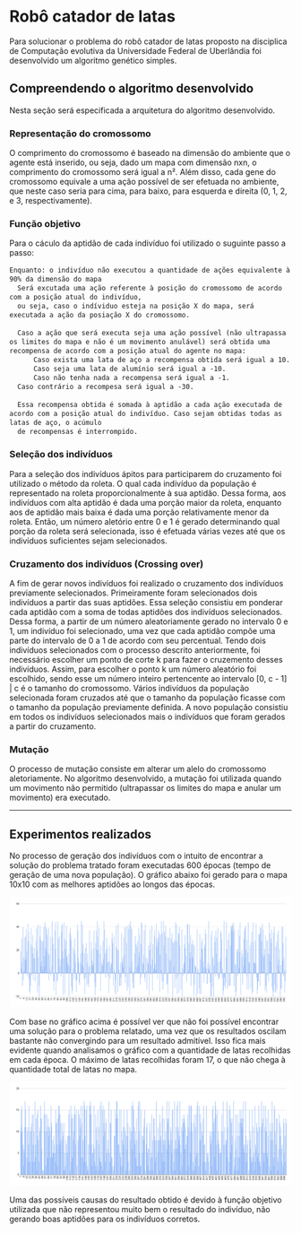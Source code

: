 # Robô catador de latas

Para solucionar o problema do robô catador de latas proposto na disciplica de Computação evolutiva da Universidade Federal de Uberlândia foi desenvolvido um algoritmo genético simples. 

## Compreendendo o algoritmo desenvolvido

Nesta seção será especificada a arquitetura do algoritmo desenvolvido.

### Representação do cromossomo

O comprimento do cromossomo é baseado na dimensão do ambiente que o agente está inserido, ou seja, dado um mapa com dimensão nxn, o comprimento do cromossomo será igual a n². Além disso, cada gene do cromossomo equivale a uma ação possível de ser efetuada no ambiente, que neste caso seria para cima, para baixo, para esquerda e direita (0, 1, 2, e 3, respectivamente).

### Função objetivo

Para o cáculo da aptidão de cada indivíduo foi utilizado o suguinte passo a passo:
```
Enquanto: o indivíduo não executou a quantidade de ações equivalente à 90% da dimensão do mapa
  Será excutada uma ação referente à posição do cromossomo de acordo com a posição atual do indivíduo,
  ou seja, caso o indíviduo esteja na posição X do mapa, será executada a ação da posiação X do cromossomo.
  
  Caso a ação que será executa seja uma ação possível (não ultrapassa os limites do mapa e não é um movimento anulável) será obtida uma recompensa de acordo com a posição atual do agente no mapa:
      Caso exista uma lata de aço a recompensa obtida será igual a 10.
      Caso seja uma lata de alumínio será igual a -10.
      Caso não tenha nada a recompensa será igual a -1. 
  Caso contrário a recompesa será igual a -30.
  
  Essa recompensa obtida é somada à aptidão a cada ação executada de acordo com a posição atual do indivíduo. Caso sejam obtidas todas as latas de aço, o acúmulo
  de recompensas é interrompido.
```

### Seleção dos indivíduos

Para a seleção dos indivíduos ápitos para participarem do cruzamento foi utilizado o método da roleta. O qual cada indivíduo da população é representado na roleta proporcionalmente à sua aptidão.
Dessa forma, aos indivíduos com alta aptidão é dada uma porção maior da roleta, enquanto aos de aptidão mais baixa é dada uma porção relativamente menor da roleta.
Então, um número aletório entre 0 e 1 é gerado determinando qual porção da roleta será selecionada, isso é efetuada várias vezes até que os indivíduos suficientes sejam selecionados.

### Cruzamento dos indivíduos (Crossing over)

A fim de gerar novos indivíduos foi realizado o cruzamento dos indivíduos previamente selecionados. Primeiramente foram selecionados dois indivíduos a partir das suas aptidões. Essa seleção consistiu em ponderar cada aptidão com a soma de todas aptidões dos indivíduos selecionados. Dessa forma, a partir de um número aleatoriamente gerado no intervalo 0 e 1, um indivíduo foi selecionado, uma vez que cada aptidão compõe uma parte do intervalo de 0 a 1 de acordo com seu percentual. Tendo dois indivíduos selecionados com o processo descrito anteriormente, foi necessário escolher um ponto de corte k para fazer o cruzemento desses indivíduos. Assim, para escolher o ponto k um número aleatório foi escolhido, sendo esse um número inteiro pertencente ao intervalo [0, c - 1] | c é o tamanho do cromossomo. Vários indivíduos da população selecionada foram cruzados até que o tamanho da população ficasse com o tamanho da população previamente definida. A novo população consistiu em todos os indivíduos selecionados mais o indivíduos que foram gerados a partir do cruzamento.

### Mutação

O processo de mutação consiste em alterar um alelo do cromossomo aletoriamente. No algoritmo desenvolvido, a mutação foi utilizada quando um movimento não permitido (ultrapassar os limites do mapa e anular um movimento) era executado. 

---

## Experimentos realizados

No processo de geração dos indivíduos com o intuito de encontrar a solução do problema tratado foram executadas 600 épocas (tempo de geração de uma nova população). O gráfico abaixo foi gerado para o mapa 10x10 com as melhores aptidões ao longos das épocas.

![Resultado mapa 10x10](grafico10x10.png)

Com base no gráfico acima é possível ver que não foi possível encontrar uma solução para o problema relatado, uma vez que os resultados oscilam bastante não convergindo para um resultado admitível. Isso fica mais evidente quando analisamos o gráfico com a quantidade de latas recolhidas em cada época. O máximo de latas recolhidas foram 17, o que não chega à quantidade total de latas no mapa.

![Latas recolhidas mapa 10x10](latas10x10.png)

Uma das possíveis causas do resultado obtido é devido à função objetivo utilizada que não representou muito bem o resultado do indivíduo, não gerando boas aptidões para os indivíduos corretos.

